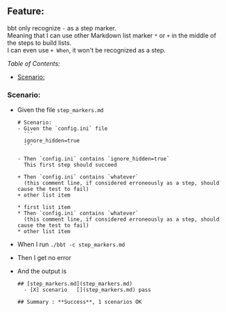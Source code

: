 <!-- omit from toc -->
## Feature:

bbt only recognize `-` as a step marker.  
Meaning that I can use other Markdown list marker `*` or `+` in the middle of the steps to build lists.  
I can even use `+ When`, it won't be recognized as a step.

_Table of Contents:_
- [Scenario:](#scenario)

### Scenario:
- Given the file `step_markers.md`
  ~~~
  # Scenario:
  - Given the `config.ini` file
    ```
    ignore_hidden=true
    ```

  - Then `config.ini` contains `ignore_hidden=true`  
    This first step should succeed
  
  + Then `config.ini` contains `whatever`  
    (this comment line, if considered erroneously as a step, should cause the test to fail)
  + other list item
  
  * first list item
  * Then `config.ini` contains `whatever`  
    (this comment line, if considered erroneously as a step, should cause the test to fail)
  * other list item
  ~~~

- When I run `./bbt -c step_markers.md`
- Then I get no error
- And the output is
  ~~~
  ## [step_markers.md](step_markers.md)    
    - [X] scenario   [](step_markers.md) pass    
  
  ## Summary : **Success**, 1 scenarios OK
  ~~~
